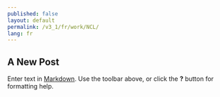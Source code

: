 ```yaml
---
published: false
layout: default
permalink: /v3_1/fr/work/NCL/
lang: fr
---
```

## A New Post

Enter text in [Markdown](http://daringfireball.net/projects/markdown/). Use the toolbar above, or click the **?** button for formatting help.
